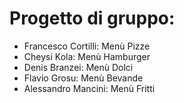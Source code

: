 # Progetto di gruppo:

- Francesco Cortilli: Menù Pizze
- Cheysi Kola: Menù Hamburger
- Denis Branzei: Menù Dolci
- Flavio Grosu: Menù Bevande
- Alessandro Mancini: Menù Fritti
